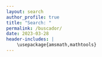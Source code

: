 ```yaml
---
layout: search
author_profile: true
title: "Search: "
permalink: /buscador/
date: 2023-03-28
header-includes: |
    \usepackage{amsmath,mathtools}
---
```


<script
  src="https://cdn.mathjax.org/mathjax/latest/MathJax.js?config=TeX-AMS-MML_HTMLorMML"
  type="text/javascript">
</script>
